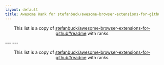 ```yaml
---
layout: default
title: Awesome Rank for stefanbuck/awesome-browser-extensions-for-github#readme
---
```


<p align="center">
	This list is a copy of <a href="https://github.com/stefanbuck/awesome-browser-extensions-for-github#readme">stefanbuck/awesome-browser-extensions-for-github#readme</a> with ranks
</p>
---
---
<p align="center">
	This list is a copy of <a href="https://github.com/stefanbuck/awesome-browser-extensions-for-github#readme">stefanbuck/awesome-browser-extensions-for-github#readme</a> with ranks
</p>
